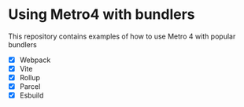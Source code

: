# Using Metro4 with bundlers

This repository contains examples of how to use Metro 4 with popular bundlers
+ [x] Webpack
+ [x] Vite
+ [x] Rollup
+ [x] Parcel
+ [x] Esbuild